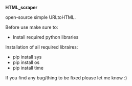 **HTML_scraper**

open-source simple URLtoHTML.


Before use make sure to:
- Install required python libraries


Installation of all required libraires:
 - pip install sys
 - pip install os
 - pip install time




If you find any bug/thing to be fixed please let me know :)
